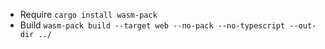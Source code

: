 - Require `cargo install wasm-pack`
- Build `wasm-pack build --target web --no-pack --no-typescript --out-dir ../`